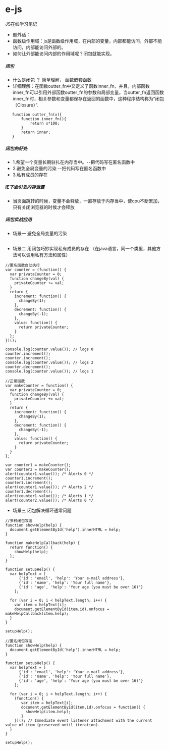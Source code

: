 # e-js
JS在线学习笔记
 - 题外话：
 - 函数级作用域：js是函数级作用域，在内部的变量，内部都能访问，外部不能访问，内部能访问外部的。
 - 如何让外部能访问内部的作用域呢？闭包就能实现。


##### 闭包
 - 什么是闭包 ？ 简单理解， 函数嵌套函数
 - 详细理解：在函数outter_fn中又定义了函数inner_fn，并且，内部函数inner_fn可以引用外部函数outter_fn的参数和局部变量，当outter_fn返回函数inner_fn时，相关参数和变量都保存在返回的函数中，这种程序结构称为“闭包（Closure）”.
 ```
	function outter_fn(x){
		function inner_fn(){
			return x*100;
		}
		return inner;
	}
 ```
##### 闭包的好处
 - 1.希望一个变量长期驻扎在内存当中。--把代码写在匿名函数中
 - 2.避免全局变量的污染 --把代码写在匿名函数中
 - 3.私有成员的存在
##### IE下会引发内存泄露
 - 当页面跳转的时候，变量不会释放，一直存放于内存当中，使cpu不断累加，只有关闭浏览器的时候才会释放
##### 闭包实战应用
- 场景一 避免全局变量的污染
```

```
- 场景二 用闭包巧妙实现私有成员的存在 （在java语言，同一个类里，其他方法可以调用私有方法和属性）
```
//匿名函数自动执行
var counter = (function() {
  var privateCounter = 0;
  function changeBy(val) {
    privateCounter += val;
  }
  return {
    increment: function() {
      changeBy(1);
    },
    decrement: function() {
      changeBy(-1);
    },
    value: function() {
      return privateCounter;
    }
  };   
})();

console.log(counter.value()); // logs 0
counter.increment();
counter.increment();
console.log(counter.value()); // logs 2
counter.decrement();
console.log(counter.value()); // logs 1
```
```
//正常函数
var makeCounter = function() {
  var privateCounter = 0;
  function changeBy(val) {
    privateCounter += val;
  }
  return {
    increment: function() {
      changeBy(1);
    },
    decrement: function() {
      changeBy(-1);
    },
    value: function() {
      return privateCounter;
    }
  }  
};

var counter1 = makeCounter();
var counter2 = makeCounter();
alert(counter1.value()); /* Alerts 0 */
counter1.increment();
counter1.increment();
alert(counter1.value()); /* Alerts 2 */
counter1.decrement();
alert(counter1.value()); /* Alerts 1 */
alert(counter2.value()); /* Alerts 0 */
```
- 场景三 闭包解决循环通常问题
```
//多种闭包写法
function showHelp(help) {
  document.getElementById('help').innerHTML = help;
}

function makeHelpCallback(help) {
  return function() {
    showHelp(help);
  };
}

function setupHelp() {
  var helpText = [
      {'id': 'email', 'help': 'Your e-mail address'},
      {'id': 'name', 'help': 'Your full name'},
      {'id': 'age', 'help': 'Your age (you must be over 16)'}
    ];

  for (var i = 0; i < helpText.length; i++) {
    var item = helpText[i];
    document.getElementById(item.id).onfocus = makeHelpCallback(item.help);
  }
}

setupHelp();
```
```
//匿名闭包写法
function showHelp(help) {
  document.getElementById('help').innerHTML = help;
}

function setupHelp() {
  var helpText = [
      {'id': 'email', 'help': 'Your e-mail address'},
      {'id': 'name', 'help': 'Your full name'},
      {'id': 'age', 'help': 'Your age (you must be over 16)'}
    ];

  for (var i = 0; i < helpText.length; i++) {
    (function() {
       var item = helpText[i];
       document.getElementById(item.id).onfocus = function() {
         showHelp(item.help);
       }
    })(); // Immediate event listener attachment with the current value of item (preserved until iteration).
  }
}

setupHelp();
```